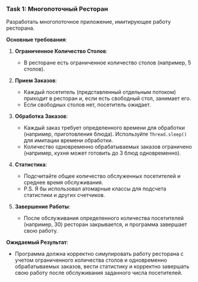 ### Task 1: Многопоточный Ресторан

Разработать многопоточное приложение, имитирующее работу ресторана.

**Основные требования**:

1. **Ограниченное Количество Столов**:
    - В ресторане есть ограниченное количество столов (например, 5 столов).

2. **Прием Заказов**:
    - Каждый посетитель (представленный отдельным потоком) приходит в ресторан и, если есть свободный стол, занимает его.
    - Если свободных столов нет, посетитель ожидает.

3. **Обработка Заказов**:
    - Каждый заказ требует определенного времени для обработки (например, приготовления блюда). Используйте `Thread.sleep()` для имитации времени обработки.
    - Количество одновременно обрабатываемых заказов ограничено (например, кухня может готовить до 3 блюд одновременно).

4. **Статистика**:
    - Подсчитайте общее количество обслуженных посетителей и среднее время обслуживания.
    - P.S. Я бы использовал атомарные классы для подсчета статистики и других счетчиков.

6. **Завершение Работы**:
    - После обслуживания определенного количества посетителей (например, 30) ресторан закрывается, и программа завершает свою работу.


**Ожидаемый Результат**:

- Программа должна корректно симулировать работу ресторана с учетом ограниченного количества столов и одновременно обрабатываемых заказов, вести статистику и корректно завершать свою работу после обслуживания заданного числа посетителей.


